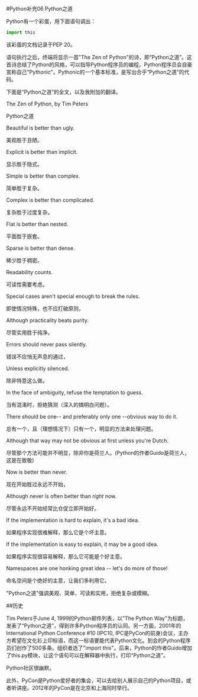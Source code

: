 #Python补充06 Python之道


 

Python有一个彩蛋，用下面语句调出：
```python
import this
```
该彩蛋的文档记录于PEP 20。

语句执行之后，终端将显示一首"The Zen of Python"的诗，即“Python之道”。这首诗总结了Python的风格，可以指导Python程序员的编程。Python程序员会自豪宣称自己"Pythonic"。Pythonic的一个基本标准，是写出合乎“Python之道”的代码。

 

下面是“Python之道”的全文，以及我附加的翻译。

The Zen of Python, by Tim Peters

Python之道


Beautiful is better than ugly.

美观胜于丑陋。


Explicit is better than implicit.

显示胜于隐式。


Simple is better than complex.

简单胜于复杂。


Complex is better than complicated.

复杂胜于过度复杂。


Flat is better than nested.

平面胜于嵌套。


Sparse is better than dense.

稀少胜于稠密。


Readability counts.

可读性需要考虑。


Special cases aren't special enough to break the rules.

即使情况特殊，也不应打破原则，


Although practicality beats purity.

尽管实用胜于纯净。


Errors should never pass silently.

错误不应悄无声息的通过，


Unless explicitly silenced.

除非特意这么做。


In the face of ambiguity, refuse the temptation to guess.

当有混淆时，拒绝猜测（深入的搞明白问题）。


There should be one-- and preferably only one --obvious way to do it.

总有一个，且（理想情况下）只有一个，明显的方法来处理问题。


Although that way may not be obvious at first unless you're Dutch.

尽管那个方法可能并不明显，除非你是荷兰人。(Python的作者Guido是荷兰人，这是在致敬)


Now is better than never.

现在开始胜过永远不开始，


Although never is often better than *right* now.

尽管永远不开始经常比仓促立即开始好。


If the implementation is hard to explain, it's a bad idea.

如果程序实现很难解释，那么它是个坏主意。


If the implementation is easy to explain, it may be a good idea.

如果程序实现很容易解释，那么它可能是个好主意。


Namespaces are one honking great idea -- let's do more of those!

命名空间是个绝好的主意，让我们多利用它。

 

"Python之道"强调美观、简单、可读和实用，拒绝复杂或模糊。

 

##历史

Tim Peters于June 4, 1999的Python邮件列表，以"The Python Way"为标题，发表了“Python之道”，得到许多Python程序员的认同。另一方面，2001年的International Python Conference #10 (IPC10, IPC是PyCon的前身)会议，主办方希望在文化衫上印标语，而这一标语要能代表Python文化。到会的Python程序员们创作了500多条。组织者选了"import this"。后来，Python的作者Guido增加了this.py模块，让这个语句可以在解释器中执行，打印“Python之道”。

Python社区很幽默。

 

此外，PyCon是Python爱好者的集会，可以去给别人展示自己的Python项目，或者听讲座。2012年的PyCon是在北京和上海同时举行。
